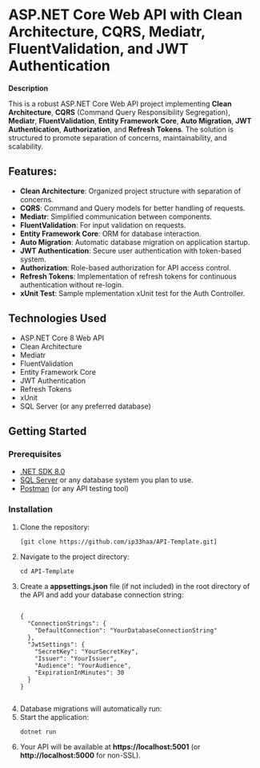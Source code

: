 <h1>ASP.NET Core Web API with Clean Architecture, CQRS, Mediatr, FluentValidation, and JWT Authentication</h1>
<p><strong>Description</strong></p>
    <p>This is a robust ASP.NET Core Web API project implementing <strong>Clean Architecture</strong>, <strong>CQRS</strong> (Command Query Responsibility Segregation), <strong>Mediatr</strong>, <strong>FluentValidation</strong>, <strong>Entity Framework Core</strong>, <strong>Auto Migration</strong>, <strong>JWT Authentication</strong>, <strong>Authorization</strong>, and <strong>Refresh Tokens</strong>. The solution is structured to promote separation of concerns, maintainability, and scalability.</p>
 <h2>Features:</h2>
    <ul>
        <li><strong>Clean Architecture</strong>: Organized project structure with separation of concerns.</li>
        <li><strong>CQRS</strong>: Command and Query models for better handling of requests.</li>
        <li><strong>Mediatr</strong>: Simplified communication between components.</li>
        <li><strong>FluentValidation</strong>: For input validation on requests.</li>
        <li><strong>Entity Framework Core</strong>: ORM for database interaction.</li>
        <li><strong>Auto Migration</strong>: Automatic database migration on application startup.</li>
        <li><strong>JWT Authentication</strong>: Secure user authentication with token-based system.</li>
        <li><strong>Authorization</strong>: Role-based authorization for API access control.</li>
        <li><strong>Refresh Tokens</strong>: Implementation of refresh tokens for continuous authentication without re-login.</li>
        <li><strong>xUnit Test</strong>: Sample mplementation xUnit test for the Auth Controller.</li>
    </ul>
 <h2>Technologies Used</h2>
    <ul>
        <li>ASP.NET Core 8 Web API</li>
        <li>Clean Architecture</li>
        <li>Mediatr</li>
        <li>FluentValidation</li>
        <li>Entity Framework Core</li>
        <li>JWT Authentication</li>
        <li>Refresh Tokens</li>
        <li>xUnit</li>
        <li>SQL Server (or any preferred database)</li>
    </ul>
<h2>Getting Started</h2>
<h3>Prerequisites</h3>
    <ul>
        <li><a href="https://dotnet.microsoft.com/download/dotnet">.NET SDK 8.0</a></li>
        <li><a href="https://www.microsoft.com/en-us/sql-server/sql-server-downloads">SQL Server</a> or any database system you plan to use.</li>
        <li><a href="https://www.postman.com/downloads/">Postman</a> (or any API testing tool)</li>
    </ul>
<h3>Installation</h3>
    <ol>
        <li>Clone the repository:
            <pre><code>[git clone https://github.com/ip33haa/API-Template.git]</code></pre>
        </li>
        <li>Navigate to the project directory:
            <pre><code>cd API-Template</code></pre>
        </li>
        <li>Create a <strong>appsettings.json</strong> file (if not included) in the root directory of the API and add your database connection string:
            <pre><code>
{
  "ConnectionStrings": {
    "DefaultConnection": "YourDatabaseConnectionString"
  },
  "JwtSettings": {
    "SecretKey": "YourSecretKey",
    "Issuer": "YourIssuer",
    "Audience": "YourAudience",
    "ExpirationInMinutes": 30
  }
}
            </code></pre>
        </li>
        <li>Database migrations will automatically run:
        </li>
        <li>Start the application:
            <pre><code>dotnet run</code></pre>
        </li>
        <li>Your API will be available at <strong>https://localhost:5001</strong> (or <strong>http://localhost:5000</strong> for non-SSL).</li>
    </ol>
